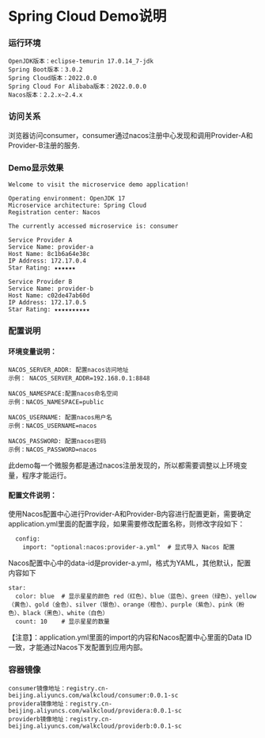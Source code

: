 # Spring Cloud Demo说明

### 运行环境
```
OpenJDK版本：eclipse-temurin 17.0.14_7-jdk  
Spring Boot版本：3.0.2  
Spring Cloud版本：2022.0.0  
Spring Cloud For Alibaba版本：2022.0.0.0  
Nacos版本：2.2.x~2.4.x 
```


### 访问关系

浏览器访问consumer，consumer通过nacos注册中心发现和调用Provider-A和Provider-B注册的服务.


### Demo显示效果
```
Welcome to visit the microservice demo application!

Operating environment: OpenJDK 17
Microservice architecture: Spring Cloud
Registration center: Nacos

The currently accessed microservice is: consumer

Service Provider A
Service Name: provider-a
Host Name: 8c1b6a64e38c
IP Address: 172.17.0.4
Star Rating: ★★★★★★

Service Provider B
Service Name: provider-b
Host Name: c02de47ab60d
IP Address: 172.17.0.5
Star Rating: ★★★★★★★★★★
```


### 配置说明
#### 环境变量说明：  
```
NACOS_SERVER_ADDR: 配置nacos访问地址  
示例： NACOS_SERVER_ADDR=192.168.0.1:8848

NACOS_NAMESPACE:配置nacos命名空间  
示例：NACOS_NAMESPACE=public  

NACOS_USERNAME: 配置nacos用户名  
示例：NACOS_USERNAME=nacos

NACOS_PASSWORD: 配置nacos密码
示例：NACOS_PASSWORD=nacos
```
此demo每一个微服务都是通过nacos注册发现的，所以都需要调整以上环境变量，程序才能运行。

#### 配置文件说明：

使用Nacos配置中心进行Provider-A和Provider-B内容进行配置更新，需要确定application.yml里面的配置字段，如果需要修改配置名称，则修改字段如下：
```
  config:
    import: "optional:nacos:provider-a.yml"  # 显式导入 Nacos 配置
```
Nacos配置中心中的data-id是provider-a.yml，格式为YAML，其他默认，配置内容如下
```
star:
  color: blue  # 显示星星的颜色 red（红色）、blue（蓝色）、green（绿色）、yellow（黄色）、gold（金色）、silver（银色）、orange（橙色）、purple（紫色）、pink（粉色）、black（黑色）、white（白色）
  count: 10    # 显示星星的数量
```
【注意】：application.yml里面的import的内容和Nacos配置中心里面的Data ID一致，才能通过Nacos下发配置到应用内部。


### 容器镜像
```
consumer镜像地址：registry.cn-beijing.aliyuncs.com/walkcloud/consumer:0.0.1-sc
providera镜像地址：registry.cn-beijing.aliyuncs.com/walkcloud/providera:0.0.1-sc
providerb镜像地址：registry.cn-beijing.aliyuncs.com/walkcloud/providerb:0.0.1-sc

```
